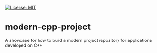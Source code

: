 [![License: MIT](https://img.shields.io/badge/License-MIT-blue.svg)](https://opensource.org/licenses/MIT)

# modern-cpp-project
A showcase for how to build a modern project repository for applications developed on  C++ 
